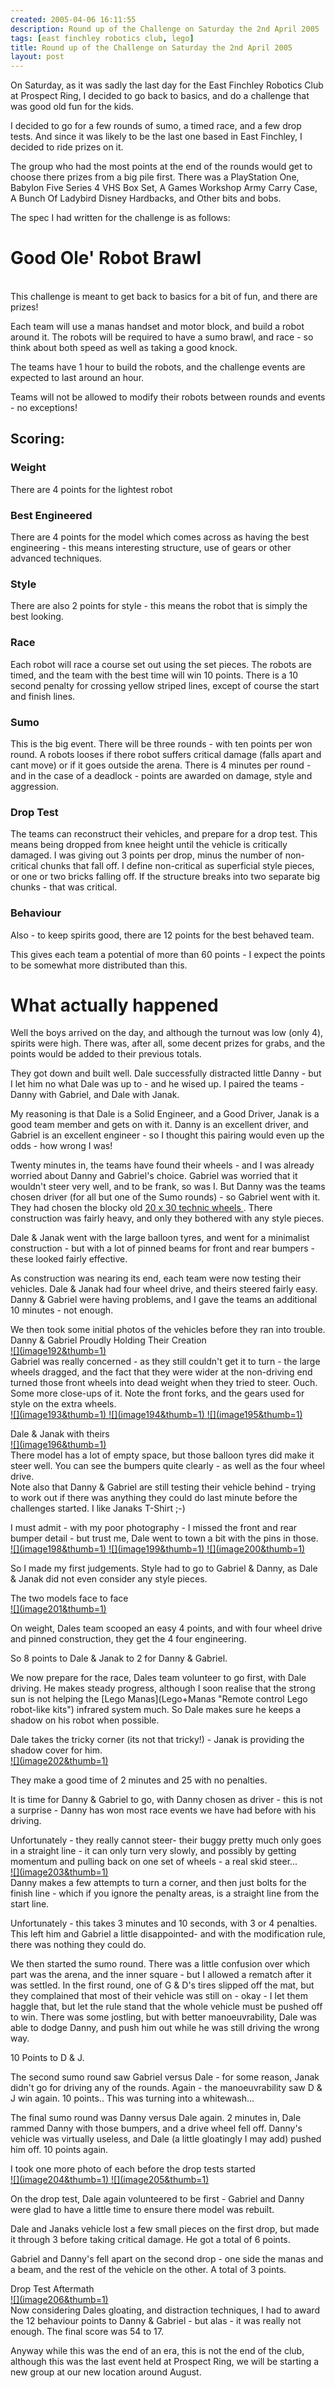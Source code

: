 ```yaml
---
created: 2005-04-06 16:11:55
description: Round up of the Challenge on Saturday the 2nd April 2005
tags: [east finchley robotics club, lego]
title: Round up of the Challenge on Saturday the 2nd April 2005
layout: post
---
```

 <p>
  On Saturday, as it was sadly the last day for the East Finchley Robotics Club at Prospect Ring, I decided to go back to basics, and do a challenge that was good old fun for the kids.
 </p>
 <p>
  I decided to go for a few rounds of sumo, a timed race, and a few drop tests. And since it was likely to be the last one based in East Finchley, I decided to ride prizes on it.
 </p>
 <p>
  The group who had the most points at the end of the rounds would get to choose there prizes from a big pile first. There was a PlayStation One, Babylon Five Series 4 VHS Box Set, A Games Workshop Army Carry Case, A Bunch Of Ladybird Disney Hardbacks, and Other bits and bobs.
 </p>
 <p>
  The spec I had written for the challenge is as follows:
 </p>
 <div class="simplebox">
  <h1 id="Good_Ole_Robot_Brawl">
   Good Ole' Robot Brawl
  </h1>
  <p>
   <br/>
   This challenge is meant to get back to basics for a bit of fun, and there are prizes!
  </p>
  <p>
   Each team will use a manas handset and motor block, and build a robot around it. The robots will be required to have a sumo brawl, and race - so think about both speed as well as taking a good knock.
  </p>
  <p>
   The teams have 1 hour to build the robots, and the challenge events are expected to last around an hour.
  </p>
  <p>
   Teams will not be allowed to modify their robots between rounds and events - no exceptions!
  </p>
  <h2 id="Scoring:">
   Scoring:
  </h2>
  <h3 id="Weight">
   Weight
  </h3>
  <p>
   There are 4 points for the lightest robot
  </p>
  <h3 id="Best_Engineered">
   Best Engineered
  </h3>
  <p>
   There are 4 points for the model which comes across as having the best engineering - this means interesting structure, use of gears or other advanced techniques.
  </p>
  <h3 id="Style">
   Style
  </h3>
  <p>
   There are also 2 points for style - this means the robot that is simply the best looking.
  </p>
  <h3 id="Race">
   Race
  </h3>
  <p>
   Each robot will race a course set out using the set pieces. The robots are timed, and the team with the best time will win 10 points. There is a 10 second penalty for crossing yellow striped lines, except of course the start and finish lines.
  </p>
  <h3 id="Sumo">
   Sumo
  </h3>
  <p>
   This is the big event. There will be three rounds - with ten points per won round. A robots looses if there robot suffers critical damage (falls apart and cant move) or if it goes outside the arena. There is 4 minutes per round - and in the case of a deadlock - points are awarded on damage, style and aggression.
  </p>
  <h3 id="Drop_Test">
   Drop Test
  </h3>
  <p>
   The teams can reconstruct their vehicles, and prepare for a drop test. This means being dropped from knee height until the vehicle is critically damaged. I was giving out 3 points per drop, minus the number of non-critical chunks that fall off. I define non-critical as superficial style pieces, or one or two bricks falling off. If the structure breaks into two separate big chunks - that was critical.
  </p>
  <h3 id="Behaviour">
   Behaviour
  </h3>
  <p>
   Also - to keep spirits good, there are 12 points for the best behaved team.
  </p>
  <p>
   This gives each team a potential of more than 60 points - I expect the points to be somewhat more distributed than this.
  </p>
 </div>
 <p>
 </p>
 <h1 id="What_actually_happened">
  What actually happened
 </h1>
 <p>
  Well the boys arrived on the day, and although the turnout was low (only 4), spirits were high. There was, after all, some decent prizes for grabs, and the points would be added to their previous totals.
 </p>
 <p>
  They got down and built well. Dale successfully distracted little Danny - but I let him no what Dale was up to - and he wised up. I paired the teams - Danny with Gabriel, and Dale with Janak.
 </p>
 <p>
  My reasoning is that Dale is a Solid Engineer, and a Good Driver, Janak is a good team member and gets on with it. Danny is an excellent driver, and Gabriel is an excellent engineer - so I thought this pairing would even up the odds - how wrong I was!
 </p>
 <p>
  Twenty minutes in, the teams have found their wheels - and I was already worried about Danny and Gabriel's choice. Gabriel was worried that it wouldn't steer very well, and to be frank, so was I. But Danny was the teams chosen driver (for all but one of the Sumo rounds) - so Gabriel went with it. They had chosen the blocky old
  <a href="http://peeron.com/cgi-bin/invcgis/inv/sets/5248-1?withpics=yes" >
   20 x 30 technic wheels
  </a>
  . There construction was fairly heavy, and only they bothered with any style pieces.
 </p>
 <p>
  Dale &amp; Janak went with the large balloon tyres, and went for a minimalist construction - but with a lot of pinned beams for front and rear bumpers - these looked fairly effective.
 </p>
 <p>
  As construction was nearing its end, each team were now testing their vehicles. Dale &amp; Janak had four wheel drive, and theirs steered fairly easy. Danny &amp; Gabriel were having problems, and I gave the teams an additional 10 minutes - not enough.
 </p>
 <p>
  We then took some initial photos of the vehicles before they ran into trouble.
  <br/>
  Danny &amp; Gabriel Proudly Holding Their Creation
  <br/>
  <a class="internal" href="browseimage192">
   ![](image192&amp;thumb=1)
  </a>
  <br/>
  Gabriel was really concerned - as they still couldn't get it to turn - the large wheels dragged, and the fact that they were wider at the non-driving end turned those front wheels into dead weight when they tried to steer. Ouch.
  <br/>
  Some more close-ups of it. Note the front forks, and the gears used for style on the extra wheels.
  <br/>
  <a class="internal" href="browseimage193">
   ![](image193&amp;thumb=1)
  </a>
  <a class="internal" href="browseimage194">
   ![](image194&amp;thumb=1)
  </a>
  <a class="internal" href="browseimage195">
   ![](image195&amp;thumb=1)
  </a>
 </p>
 <p>
  Dale &amp; Janak with theirs
  <br/>
  <a class="internal" href="browseimage196">
   ![](image196&amp;thumb=1)
  </a>
  <br/>
  There model has a lot of empty space, but those balloon tyres did make it steer well. You can see the bumpers quite clearly - as well as the four wheel drive.
  <br/>
  Note also that Danny &amp; Gabriel are still testing their vehicle behind - trying to work out if there was anything they could do last minute before the challenges started. I like Janaks T-Shirt ;-)
 </p>
 <p>
  I must admit - with my poor photography - I missed the front and rear bumper detail - but trust me, Dale went to town a bit with the pins in those.
  <br/>
  <a class="internal" href="browseimage198">
   ![](image198&amp;thumb=1)
  </a>
  <a class="internal" href="browseimage199">
   ![](image199&amp;thumb=1)
  </a>
  <a class="internal" href="browseimage200">
   ![](image200&amp;thumb=1)
  </a>
 </p>
 <p>
  So I made my first judgements. Style had to go to Gabriel &amp; Danny, as Dale &amp; Janak did not even consider any style pieces.
 </p>
 <p>
  The two models face to face
  <br/>
  <a class="internal" href="browseimage201">
   ![](image201&amp;thumb=1)
  </a>
 </p>
 <p>
  On weight, Dales team scooped an easy 4 points, and with four wheel drive and pinned construction, they get the 4 four engineering.
 </p>
 <p>
  So 8 points to Dale &amp; Janak to 2 for Danny &amp; Gabriel.
 </p>
 <p>
  We now prepare for the race, Dales team volunteer to go first, with Dale driving. He makes steady progress, although I soon realise that the strong sun is not helping the
  [Lego Manas](Lego+Manas "Remote control Lego robot-like kits")
  infrared system much. So Dale makes sure he keeps a shadow on his robot when possible.
 </p>
 <p>
  Dale takes the tricky corner (its not that tricky!) - Janak is providing the shadow cover for him.
  <br/>
  <a class="internal" href="browseimage202">
   ![](image202&amp;thumb=1)
  </a>
 </p>
 <p>
  They make a good time of 2 minutes and 25 with no penalties.
 </p>
 <p>
  It is time for Danny &amp; Gabriel to go, with Danny chosen as driver - this is not a surprise - Danny has won most race events we have had before with his driving.
 </p>
 <p>
  Unfortunately - they really cannot steer- their buggy pretty much only goes in a straight line - it can only turn very slowly, and possibly by getting momentum and pulling back on one set of wheels - a real skid steer...
  <br/>
  <a class="internal" href="browseimage203">
   ![](image203&amp;thumb=1)
  </a>
  <br/>
  Danny makes a few attempts to turn a corner, and then just bolts for the finish line - which if you ignore the penalty areas, is a straight line from the start line.
 </p>
 <p>
  Unfortunately - this takes 3 minutes and 10 seconds, with 3 or 4 penalties. This left him and Gabriel a little disappointed- and with the modification rule, there was nothing they could do.
 </p>
 <p>
  We then started the sumo round. There was a little confusion over which part was the arena, and the inner square - but I allowed a rematch after it was settled. In the first round, one of G &amp; D's tires slipped off the mat, but they complained that most of their vehicle was still on - okay - I let them haggle that, but let the rule stand that the whole vehicle must be pushed off to win. There was some jostling, but with better manoeuvrability, Dale was able to dodge Danny, and push him out while he was still driving the wrong way.
 </p>
 <p>
  10 Points to D &amp; J.
 </p>
 <p>
  The second sumo round saw Gabriel versus Dale - for some reason, Janak didn't go for driving any of the rounds. Again - the manoeuvrability saw D &amp; J win again. 10 points.. This was turning into a whitewash...
 </p>
 <p>
  The final sumo round was Danny versus Dale again. 2 minutes in, Dale rammed Danny with those bumpers, and a drive wheel fell off. Danny's vehicle was virtually useless, and Dale (a little gloatingly I may add) pushed him off. 10 points again.
 </p>
 <p>
  I took one more photo of each before the drop tests started
  <br/>
  <a class="internal" href="browseimage204">
   ![](image204&amp;thumb=1)
  </a>
  <a class="internal" href="browseimage205">
   ![](image205&amp;thumb=1)
  </a>
 </p>
 <p>
  On the drop test, Dale again volunteered to be first - Gabriel and Danny were glad to have a little time to ensure there model was rebuilt.
 </p>
 <p>
  Dale and Janaks vehicle lost a few small pieces on the first drop, but made it through 3 before taking critical damage. He got a total of 6 points.
 </p>
 <p>
  Gabriel and Danny's fell apart on the second drop - one side the manas and a beam, and the rest of the vehicle on the other. A total of 3 points.
 </p>
 <p>
  Drop Test Aftermath
  <br/>
  <a class="internal" href="browseimage206">
   ![](image206&amp;thumb=1)
  </a>
  <br/>
  Now considering Dales gloating, and distraction techniques, I had to award the 12 behaviour points to Danny &amp; Gabriel - but alas - it was really not enough. The final score was 54 to 17.
 </p>
 <p>
  Anyway while this was the end of an era, this is not the end of the club, although this was the last event held at Prospect Ring, we will be starting a new group at our new location around August.
 </p>
